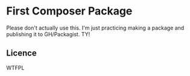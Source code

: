 # First Composer Package

Please don't actually use this. I'm just practicing making a package and publishing it to GH/Packagist. TY! 

## Licence 

WTFPL
